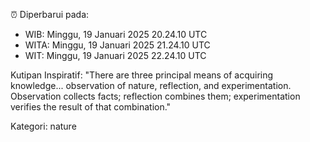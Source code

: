 ⏰ Diperbarui pada:
- WIB: Minggu, 19 Januari 2025 20.24.10 UTC
- WITA: Minggu, 19 Januari 2025 21.24.10 UTC
- WIT: Minggu, 19 Januari 2025 22.24.10 UTC

Kutipan Inspiratif:
"There are three principal means of acquiring knowledge... observation of nature, reflection, and experimentation. Observation collects facts; reflection combines them; experimentation verifies the result of that combination."


Kategori: nature

